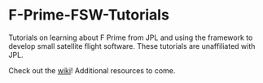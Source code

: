 # F-Prime-FSW-Tutorials
Tutorials on learning about F Prime from JPL and using the framework to develop small satellite flight software. These tutorials are unaffiliated with JPL.

Check out the [wiki](https://github.com/ETOILES-Lab/F-Prime-FSW-Tutorials/wiki)! Additional resources to come.
